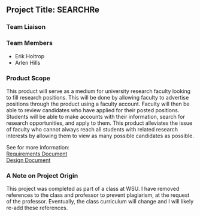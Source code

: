 ## Project Title: SEARCHRe
### Team Liaison
### Team Members 
* Erik Holtrop
* Arlen Hills

### Product Scope
This product will serve as a medium for university research faculty looking to fill research positions. This will be done by allowing faculty to advertise positions through the product using a faculty account. Faculty will then be able to review candidates who have applied for their posted positions. Students will be able to make accounts with their information, search for research opportunities, and apply to them. This product alleviates the issue of faculty who cannot always reach all students with related research interests by allowing them to view as many possible candidates as possible.

See for more information:  
[Requirements Document](/documents/RequirementsDocument.md)  
[Design Document](/documents/DesignDocument.md)

### A Note on Project Origin
This project was completed as part of a class at WSU. I have removed references to the class and professor to prevent plagiarism, at the request of the professor. Eventually, the class curriculum will change and I will likely re-add these references.
